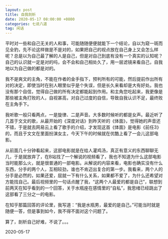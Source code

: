 ```yaml
---
layout: post
title: 自我剖析
date: 2020-05-17 08:00:00 +0800
categories: 七说八道
tag: 闲话
---
```




平时对一些和自己无关的人和事，可能随随便便就能下一个结论，自以为窥一斑而见全豹，先不论这样做是不是对的，如果把自己的视点放在自己身上又会怎么样呢？总是以为自己最了解的人是自己，但是对自己到底有没有一个真实的认知呢？自己的认识就一定是对的吗，会不会和自己相处久了，用一层滤镜来看自己，自我地以为自己做的都是对的。



我不是爽文的主角，不能在作者的金手指下，预判所有的可能，然后提前作出所有对的决定，即使当时在别人眼里似乎是个失误，但是长久来看却是大有好处。我也没有那个自信，觉得自己做的所有决定都能起到作用。和主角您吃起来，我更像是那些被主角打败的人，自视甚高，对自己过度的自信，导致自我认识不足，最终败在主角手下。



我听歌一般只看两点，一是旋律、二是声音。大多数时候听的都是女声。最近听了几首于文文的歌，从最开始的《深度对话》到昨天听的《体面》，觉得她的声音还不错，于是就去网易云上看了歌手的介绍，才发现这首《体面》是电影《前任3》的，而且于文文在里面扮演女主，今天下午的时候就在优酷上看了一会儿这部电影。



从前面几十分钟看起来，这部电影就是在给人灌鸡汤，真正有意义的东西聊聊无几，于是就放弃了，在B站找了一个解说的视频看了，我也不知道为什么这部电影当时能那么火，就是很普通的一部电影。从解说的内容来看，电影也确实没有什么东西，分手的两个人，互相较劲，谁也不肯迈出复合的第一步。我看来，两个人的分手是必然的，如果还爱，屈就一下有什么关系，如果都不爱了，为什么还希望对方能找自己。最后视频里的一句话点醒了我，“这两个人最爱的都是自己”，联想到前两天在知乎看到的一个回答，关于水瓶座在感情里的“自私”，我思绪已经跳出了这部看了三分之一的电影。



在知乎那篇回答的评论里，我写道：“我是水瓶男，最爱的是自己。”可能当时就是随便一答，但是事到如今，我不得不面对这个问题了。



算了，剖析自己好难，不说了。。。



2020-05-17